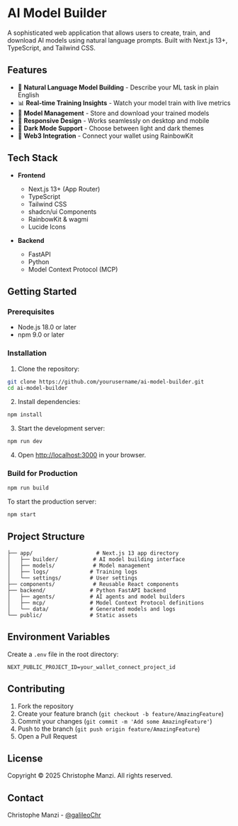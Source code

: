 # AI Model Builder

A sophisticated web application that allows users to create, train, and download AI models using natural language prompts. Built with Next.js 13+, TypeScript, and Tailwind CSS.

## Features

- 🧠 **Natural Language Model Building** - Describe your ML task in plain English
- 📊 **Real-time Training Insights** - Watch your model train with live metrics
- 💾 **Model Management** - Store and download your trained models
- 📱 **Responsive Design** - Works seamlessly on desktop and mobile
- 🌙 **Dark Mode Support** - Choose between light and dark themes
- 👛 **Web3 Integration** - Connect your wallet using RainbowKit

## Tech Stack

- **Frontend**
  - Next.js 13+ (App Router)
  - TypeScript
  - Tailwind CSS
  - shadcn/ui Components
  - RainbowKit & wagmi
  - Lucide Icons

- **Backend**
  - FastAPI
  - Python
  - Model Context Protocol (MCP)

## Getting Started

### Prerequisites

- Node.js 18.0 or later
- npm 9.0 or later

### Installation

1. Clone the repository:
```bash
git clone https://github.com/yourusername/ai-model-builder.git
cd ai-model-builder
```

2. Install dependencies:
```bash
npm install
```

3. Start the development server:
```bash
npm run dev
```

4. Open [http://localhost:3000](http://localhost:3000) in your browser.

### Build for Production

```bash
npm run build
```

To start the production server:
```bash
npm start
```

## Project Structure

```
├── app/                    # Next.js 13 app directory
│   ├── builder/           # AI model building interface
│   ├── models/            # Model management
│   ├── logs/             # Training logs
│   └── settings/         # User settings
├── components/            # Reusable React components
├── backend/              # Python FastAPI backend
│   ├── agents/           # AI agents and model builders
│   ├── mcp/              # Model Context Protocol definitions
│   └── data/             # Generated models and logs
└── public/               # Static assets
```

## Environment Variables

Create a `.env` file in the root directory:

```env
NEXT_PUBLIC_PROJECT_ID=your_wallet_connect_project_id
```

## Contributing

1. Fork the repository
2. Create your feature branch (`git checkout -b feature/AmazingFeature`)
3. Commit your changes (`git commit -m 'Add some AmazingFeature'`)
4. Push to the branch (`git push origin feature/AmazingFeature`)
5. Open a Pull Request

## License

Copyright © 2025 Christophe Manzi. All rights reserved.

## Contact

Christophe Manzi - [@galileoChr](https://github.com/galileoChr)